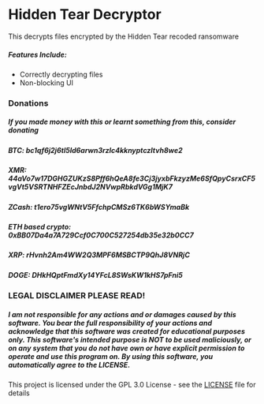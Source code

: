 # Hidden Tear Decryptor
This decrypts files encrypted by the Hidden Tear recoded ransomware

##### Features Include:
- Correctly decrypting files
- Non-blocking UI

### Donations
##### If you made money with this or learnt something from this, consider donating
##### BTC: bc1qf6j2j6tl5ld6arwn3rzlc4kknyptczltvh8we2
##### XMR: 44aVo7w17DGHGZUKzS8Pff6hQeA8fe3Cj3jyxbFkzyzMe6SfQpyCsrxCF5vgVt5VSRTNHFZEcJnbdJ2NVwpRbkdVGg1MjK7
##### ZCash: t1ero75vgWNtV5FfchpCMSz6TK6bWSYmaBk
##### ETH based crypto: 0xBB07Da4a7A729Ccf0C700C527254db35e32b0CC7
##### XRP: rHvnh2Am4WW2Q3MPF6MSBCTP9QhJ8VNRjC
##### DOGE: DHkHQptFmdXy14YFcL8SWsKW1kHS7pFni5

### LEGAL DISCLAIMER PLEASE READ!
##### I am not responsible for any actions and or damages caused by this software. You bear the full responsibility of your actions and acknowledge that this software was created for educational purposes only. This software's intended purpose is NOT to be used maliciously, or on any system that you do not have own or have explicit permission to operate and use this program on. By using this software, you automatically agree to the LICENSE.

This project is licensed under the GPL 3.0 License - see the [LICENSE](/LICENSE) file for details
